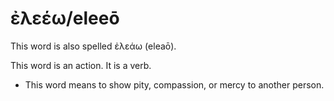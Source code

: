 # ἐλεέω/eleeō
This word is also spelled ἐλεάω (eleaō).

This word is an action. It is a verb.

* This word means to show pity, compassion, or mercy to another person.

